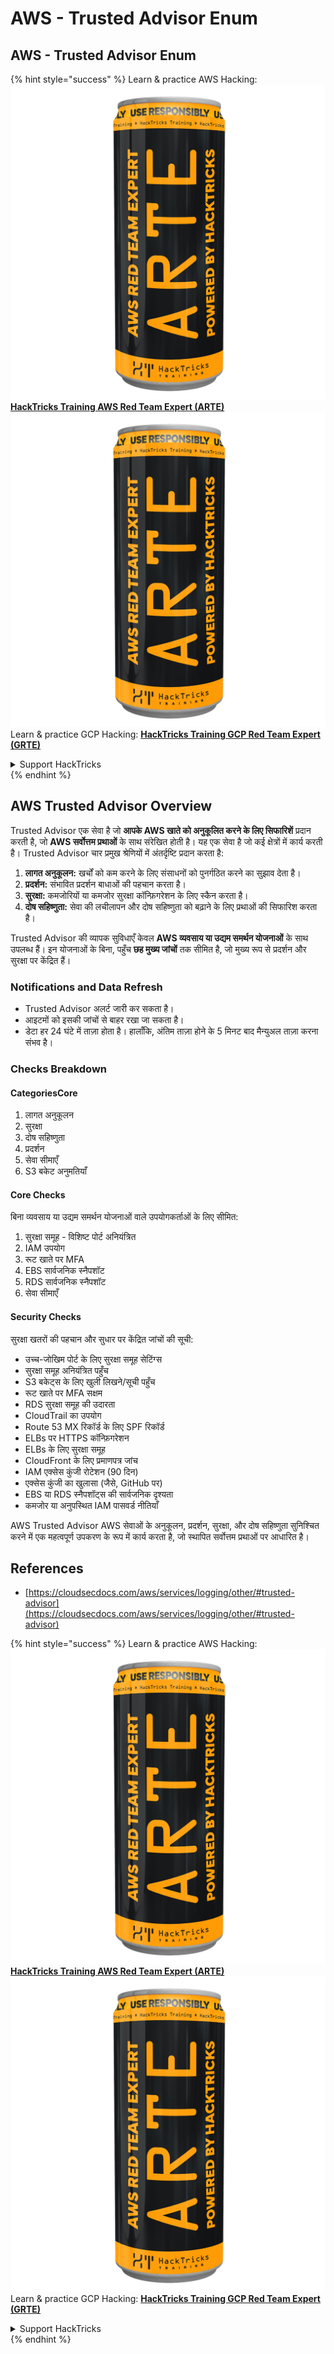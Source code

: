 # AWS - Trusted Advisor Enum

## AWS - Trusted Advisor Enum

{% hint style="success" %}
Learn & practice AWS Hacking:<img src="../../../../.gitbook/assets/image (1) (1) (1).png" alt="" data-size="line">[**HackTricks Training AWS Red Team Expert (ARTE)**](https://training.hacktricks.xyz/courses/arte)<img src="../../../../.gitbook/assets/image (1) (1) (1).png" alt="" data-size="line">\
Learn & practice GCP Hacking: <img src="../../../../.gitbook/assets/image (2).png" alt="" data-size="line">[**HackTricks Training GCP Red Team Expert (GRTE)**<img src="../../../../.gitbook/assets/image (2).png" alt="" data-size="line">](https://training.hacktricks.xyz/courses/grte)

<details>

<summary>Support HackTricks</summary>

* Check the [**subscription plans**](https://github.com/sponsors/carlospolop)!
* **Join the** 💬 [**Discord group**](https://discord.gg/hRep4RUj7f) or the [**telegram group**](https://t.me/peass) or **follow** us on **Twitter** 🐦 [**@hacktricks\_live**](https://twitter.com/hacktricks_live)**.**
* **Share hacking tricks by submitting PRs to the** [**HackTricks**](https://github.com/carlospolop/hacktricks) and [**HackTricks Cloud**](https://github.com/carlospolop/hacktricks-cloud) github repos.

</details>
{% endhint %}

## AWS Trusted Advisor Overview

Trusted Advisor एक सेवा है जो **आपके AWS खाते को अनुकूलित करने के लिए सिफारिशें** प्रदान करती है, जो **AWS सर्वोत्तम प्रथाओं** के साथ संरेखित होती है। यह एक सेवा है जो कई क्षेत्रों में कार्य करती है। Trusted Advisor चार प्रमुख श्रेणियों में अंतर्दृष्टि प्रदान करता है:

1. **लागत अनुकूलन:** खर्चों को कम करने के लिए संसाधनों को पुनर्गठित करने का सुझाव देता है।
2. **प्रदर्शन:** संभावित प्रदर्शन बाधाओं की पहचान करता है।
3. **सुरक्षा:** कमजोरियों या कमजोर सुरक्षा कॉन्फ़िगरेशन के लिए स्कैन करता है।
4. **दोष सहिष्णुता:** सेवा की लचीलापन और दोष सहिष्णुता को बढ़ाने के लिए प्रथाओं की सिफारिश करता है।

Trusted Advisor की व्यापक सुविधाएँ केवल **AWS व्यवसाय या उद्यम समर्थन योजनाओं** के साथ उपलब्ध हैं। इन योजनाओं के बिना, पहुँच **छह मुख्य जांचों** तक सीमित है, जो मुख्य रूप से प्रदर्शन और सुरक्षा पर केंद्रित हैं।

### Notifications and Data Refresh

* Trusted Advisor अलर्ट जारी कर सकता है।
* आइटमों को इसकी जांचों से बाहर रखा जा सकता है।
* डेटा हर 24 घंटे में ताज़ा होता है। हालाँकि, अंतिम ताज़ा होने के 5 मिनट बाद मैन्युअल ताज़ा करना संभव है।

### **Checks Breakdown**

#### CategoriesCore

1. लागत अनुकूलन
2. सुरक्षा
3. दोष सहिष्णुता
4. प्रदर्शन
5. सेवा सीमाएँ
6. S3 बकेट अनुमतियाँ

#### Core Checks

बिना व्यवसाय या उद्यम समर्थन योजनाओं वाले उपयोगकर्ताओं के लिए सीमित:

1. सुरक्षा समूह - विशिष्ट पोर्ट अनियंत्रित
2. IAM उपयोग
3. रूट खाते पर MFA
4. EBS सार्वजनिक स्नैपशॉट
5. RDS सार्वजनिक स्नैपशॉट
6. सेवा सीमाएँ

#### Security Checks

सुरक्षा खतरों की पहचान और सुधार पर केंद्रित जांचों की सूची:

* उच्च-जोखिम पोर्ट के लिए सुरक्षा समूह सेटिंग्स
* सुरक्षा समूह अनियंत्रित पहुँच
* S3 बकेट्स के लिए खुली लिखने/सूची पहुँच
* रूट खाते पर MFA सक्षम
* RDS सुरक्षा समूह की उदारता
* CloudTrail का उपयोग
* Route 53 MX रिकॉर्ड के लिए SPF रिकॉर्ड
* ELBs पर HTTPS कॉन्फ़िगरेशन
* ELBs के लिए सुरक्षा समूह
* CloudFront के लिए प्रमाणपत्र जांच
* IAM एक्सेस कुंजी रोटेशन (90 दिन)
* एक्सेस कुंजी का खुलासा (जैसे, GitHub पर)
* EBS या RDS स्नैपशॉट्स की सार्वजनिक दृश्यता
* कमजोर या अनुपस्थित IAM पासवर्ड नीतियाँ

AWS Trusted Advisor AWS सेवाओं के अनुकूलन, प्रदर्शन, सुरक्षा, और दोष सहिष्णुता सुनिश्चित करने में एक महत्वपूर्ण उपकरण के रूप में कार्य करता है, जो स्थापित सर्वोत्तम प्रथाओं पर आधारित है।

## **References**

* [https://cloudsecdocs.com/aws/services/logging/other/#trusted-advisor](https://cloudsecdocs.com/aws/services/logging/other/#trusted-advisor)

{% hint style="success" %}
Learn & practice AWS Hacking:<img src="../../../../.gitbook/assets/image (1) (1) (1).png" alt="" data-size="line">[**HackTricks Training AWS Red Team Expert (ARTE)**](https://training.hacktricks.xyz/courses/arte)<img src="../../../../.gitbook/assets/image (1) (1) (1).png" alt="" data-size="line">\
Learn & practice GCP Hacking: <img src="../../../../.gitbook/assets/image (2).png" alt="" data-size="line">[**HackTricks Training GCP Red Team Expert (GRTE)**<img src="../../../../.gitbook/assets/image (2).png" alt="" data-size="line">](https://training.hacktricks.xyz/courses/grte)

<details>

<summary>Support HackTricks</summary>

* Check the [**subscription plans**](https://github.com/sponsors/carlospolop)!
* **Join the** 💬 [**Discord group**](https://discord.gg/hRep4RUj7f) or the [**telegram group**](https://t.me/peass) or **follow** us on **Twitter** 🐦 [**@hacktricks\_live**](https://twitter.com/hacktricks_live)**.**
* **Share hacking tricks by submitting PRs to the** [**HackTricks**](https://github.com/carlospolop/hacktricks) and [**HackTricks Cloud**](https://github.com/carlospolop/hacktricks-cloud) github repos.

</details>
{% endhint %}
